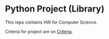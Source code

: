 # Python Project (Library)
This repo contains HW for Computer Science.

Criteria for project are on [Criteria](https://turing.gjh.sk/~bertova/python_criteria.html).
